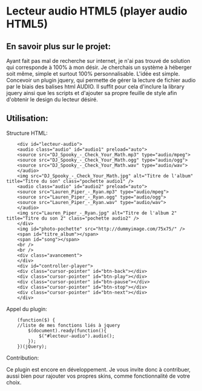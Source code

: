 Lecteur audio HTML5 (player audio HTML5)
===================


En savoir plus sur le projet:
-----------------

Ayant fait pas mal de recherche sur internet, je n'ai pas trouvé de solution qui corresponde à 100% à mon désir. Je cherchais un système à héberger soit même, simple et surtout 100% personnalisable.
L'idée est simple. Concevoir un plugin jquery, qui permette de gérer la lecture de fichier audio par le biais des balises html AUDIO.
Il suffit pour cela d'inclure la library jquery ainsi que les scripts et d'ajouter sa propre feuille de style afin d'obtenir le design du lecteur désiré.

Utilisation:
-----------------
Structure HTML:

		<div id="lecteur-audio">
		<audio class="audio" id="audio1" preload="auto">
		<source src="DJ_Spooky_-_Check_Your_Math.mp3" type="audio/mpeg">
		<source src="DJ_Spooky_-_Check_Your_Math.ogg" type="audio/ogg">
		<source src="DJ_Spooky_-_Check_Your_Math.wav" type="audio/wav">
		</audio>
		<img src="DJ_Spooky_-_Check_Your_Math.jpg" alt="Titre de l'album" title="Titre du son" class="pochette audio1" />
		<audio class="audio" id="audio2" preload="auto">
		<source src="Lauren_Piper_-_Ryan.mp3" type="audio/mpeg">
		<source src="Lauren_Piper_-_Ryan.ogg" type="audio/ogg">
		<source src="Lauren_Piper_-_Ryan.wav" type="audio/wav">
		</audio>
		<img src="Lauren_Piper_-_Ryan.jpg" alt="Titre de l'album 2" title="Titre du son 2" class="pochette audio2" />
		</div>
		<img id="photo-pochette" src="http://dummyimage.com/75x75/" />
		<span id="titre_album"></span>
		<span id="song"></span>
		<br />
		<br />
		<div class="avancement">
		</div>
		<div id="controller-player">
		<div class="cursor-pointer" id="btn-back"></div>
		<div class="cursor-pointer" id="btn-play"></div>
		<div class="cursor-pointer" id="btn-pause"></div>
		<div class="cursor-pointer" id="btn-stop"></div>
		<div class="cursor-pointer" id="btn-next"></div>
		</div>

Appel du plugin:

		(function($) {
		//liste de mes fonctions liés à jquery
			$(document).ready(function(){
				$("#lecteur-audio").audio();
			});
		})(jQuery);

Contribution:

Ce plugin est encore en développement. Je vous invite donc à contribuer, aussi bien pour rajouter vos propres skins, comme fonctionnalité de votre choix.